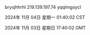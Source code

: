 brysjhhrhl 219.139.197.74 yqqlmgsycl

2024年 11月 04日 星期一 01:40:02 CST

2024年 11月 03日 星期日 17:40:02 GMT
